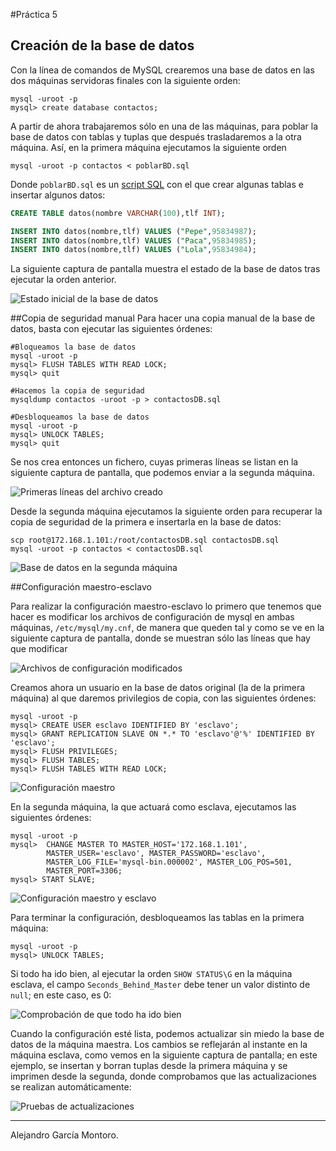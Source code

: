 #Práctica 5

## Creación de la base de datos
Con la línea de comandos de MySQL crearemos una base de datos en las dos máquinas servidoras finales con la siguiente orden:

```
mysql -uroot -p
mysql> create database contactos;
```

A partir de ahora trabajaremos sólo en una de las máquinas, para poblar la base de datos con tablas y tuplas que después trasladaremos a la otra máquina. Así, en la primera máquina ejecutamos la siguiente orden

```
mysql -uroot -p contactos < poblarBD.sql
```

Donde `poblarBD.sql` es un [script SQL](./Scripts/poblarBD.sql) con el que crear algunas tablas e insertar algunos datos:

```SQL
CREATE TABLE datos(nombre VARCHAR(100),tlf INT);

INSERT INTO datos(nombre,tlf) VALUES ("Pepe",95834987);
INSERT INTO datos(nombre,tlf) VALUES ("Paca",95834985);
INSERT INTO datos(nombre,tlf) VALUES ("Lola",95834984);
```

La siguiente captura de pantalla muestra el estado de la base de datos tras ejecutar la orden anterior.

![Estado inicial de la base de datos](IMGs/P5-01-TablasCreadas.png)


##Copia de seguridad manual
Para hacer una copia manual de la base de datos, basta con ejecutar las siguientes órdenes:

```
#Bloqueamos la base de datos
mysql -uroot -p
mysql> FLUSH TABLES WITH READ LOCK;
mysql> quit

#Hacemos la copia de seguridad
mysqldump contactos -uroot -p > contactosDB.sql

#Desbloqueamos la base de datos
mysql -uroot -p
mysql> UNLOCK TABLES;
mysql> quit
```
Se nos crea entonces un fichero, cuyas primeras líneas se listan en la siguiente captura de pantalla, que podemos enviar a la segunda máquina.

![Primeras líneas del archivo creado](IMGs/P5-02-AlgunasLineas.png)

Desde la segunda máquina ejecutamos la siguiente orden para recuperar la copia de seguridad de la primera e insertarla en la base de datos:

```
scp root@172.168.1.101:/root/contactosDB.sql contactosDB.sql
mysql -uroot -p contactos < contactosDB.sql
```

![Base de datos en la segunda máquina](./IMGs/P5-04-BDGuardada.png)

##Configuración maestro-esclavo

Para realizar la configuración maestro-esclavo lo primero que tenemos que hacer es modificar los archivos de configuración de mysql en ambas máquinas, `/etc/mysql/my.cnf`, de manera que queden tal y como se ve en la siguiente captura de pantalla, donde se muestran sólo las líneas que hay que modificar 

![Archivos de configuración modificados](./IMGs/P5-05-ConfiguracionMycnf.png)

Creamos ahora un usuario en la base de datos original (la de la primera máquina) al que daremos privilegios de copia, con las siguientes órdenes:

```
mysql -uroot -p
mysql> CREATE USER esclavo IDENTIFIED BY 'esclavo';
mysql> GRANT REPLICATION SLAVE ON *.* TO 'esclavo'@'%' IDENTIFIED BY 'esclavo';
mysql> FLUSH PRIVILEGES;
mysql> FLUSH TABLES;
mysql> FLUSH TABLES WITH READ LOCK;
```

![Configuración maestro](./IMGs/P5-06-ConfiguracionMysqlMaestro.png)

En la segunda máquina, la que actuará como esclava, ejecutamos las siguientes órdenes:

```
mysql -uroot -p
mysql>  CHANGE MASTER TO MASTER_HOST='172.168.1.101',
		MASTER_USER='esclavo', MASTER_PASSWORD='esclavo',
		MASTER_LOG_FILE='mysql-bin.000002', MASTER_LOG_POS=501,
		MASTER_PORT=3306;
mysql> START SLAVE;
```
![Configuración maestro y esclavo](./IMGs/P5-07-ConfiguracionMysqlMaestroEsclavo.png)

Para terminar la configuración, desbloqueamos las tablas en la primera máquina:

```
mysql -uroot -p
mysql> UNLOCK TABLES;
```

Si todo ha ido bien, al ejecutar la orden `SHOW STATUS\G` en la máquina esclava, el campo `Seconds_Behind_Master` debe tener un valor distinto de `null`; en este caso, es 0:

![Comprobación de que todo ha ido bien](./IMGs/P5-08-SalidaShowStatusG.png)

Cuando la configuración esté lista, podemos actualizar sin miedo la base de datos de la máquina maestra. Los cambios se reflejarán al instante en la máquina esclava, como vemos en la siguiente captura de pantalla; en este ejemplo, se insertan y borran tuplas desde la primera máquina y se imprimen desde la segunda, donde comprobamos que las actualizaciones se realizan automáticamente:

![Pruebas de actualizaciones](./IMGs/P5-09-PruebaActualizacion.png)

----
Alejandro García Montoro.